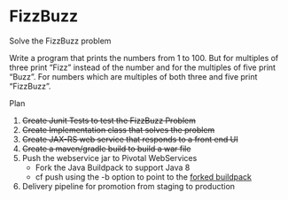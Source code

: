 FizzBuzz
========

Solve the FizzBuzz problem

Write a program that prints the numbers from 1 to 100. But for multiples of three print “Fizz” instead of the number and for the multiples of five print “Buzz”. For numbers which are multiples of both three and five print “FizzBuzz”.

Plan
 1. ~~Create Junit Tests to test the FizzBuzz Problem~~
 2. ~~Create Implementation class that solves the problem~~
 3. ~~Create JAX-RS web service that responds to a front end UI~~
 4. ~~Create a maven/gradle build to build a war file~~
 5. Push the webservice jar to Pivotal WebServices
    - Fork the Java Buildpack to support Java 8 
    - cf push using the -b option to point to the [forked buildpack](https://github.com/kelapure/java-buildpack.git) 
 6. Delivery pipeline for promotion from staging to production
